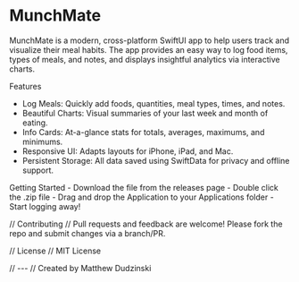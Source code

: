 # MunchMate

 MunchMate is a modern, cross-platform SwiftUI app to help users track and visualize their meal habits. The app provides an easy way to log food items, types of meals, and notes, and displays insightful analytics via interactive charts.

Features
   - Log Meals: Quickly add foods, quantities, meal types, times, and notes.
   - Beautiful Charts: Visual summaries of your last week and month of eating.
   - Info Cards: At-a-glance stats for totals, averages, maximums, and minimums.
   - Responsive UI: Adapts layouts for iPhone, iPad, and Mac.
   - Persistent Storage: All data saved using SwiftData for privacy and offline support.

Getting Started
    - Download the file from the releases page
    - Double click the .zip file
    - Drag and drop the Application to your Applications folder
    - Start logging away!
   
// Contributing
// Pull requests and feedback are welcome! Please fork the repo and submit changes via a branch/PR.

// License
// MIT License

// ---
// Created by Matthew Dudzinski
